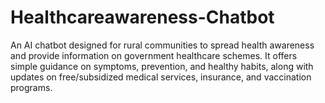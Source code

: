 # Healthcareawareness-Chatbot
An AI chatbot designed for rural communities to spread health awareness and provide information on government healthcare schemes. It offers simple guidance on symptoms, prevention, and healthy habits, along with updates on free/subsidized medical services, insurance, and vaccination programs.
